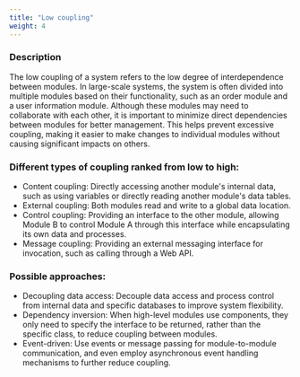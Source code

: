 ```yaml
---
title: "Low coupling"
weight: 4
---
```


### **Description**

The low coupling of a system refers to the low degree of interdependence between modules. In large-scale systems, the system is often divided into multiple modules based on their functionality, such as an order module and a user information module. Although these modules may need to collaborate with each other, it is important to minimize direct dependencies between modules for better management. This helps prevent excessive coupling, making it easier to make changes to individual modules without causing significant impacts on others.

### **Different types of coupling ranked from low to high:**

- Content coupling: Directly accessing another module's internal data, such as using variables or directly reading another module's data tables.
- External coupling: Both modules read and write to a global data location.
- Control coupling: Providing an interface to the other module, allowing Module B to control Module A through this interface while encapsulating its own data and processes.
- Message coupling: Providing an external messaging interface for invocation, such as calling through a Web API.

### **Possible approaches:**

- Decoupling data access: Decouple data access and process control from internal data and specific databases to improve system flexibility.
- Dependency inversion: When high-level modules use components, they only need to specify the interface to be returned, rather than the specific class, to reduce coupling between modules.
- Event-driven: Use events or message passing for module-to-module communication, and even employ asynchronous event handling mechanisms to further reduce coupling.